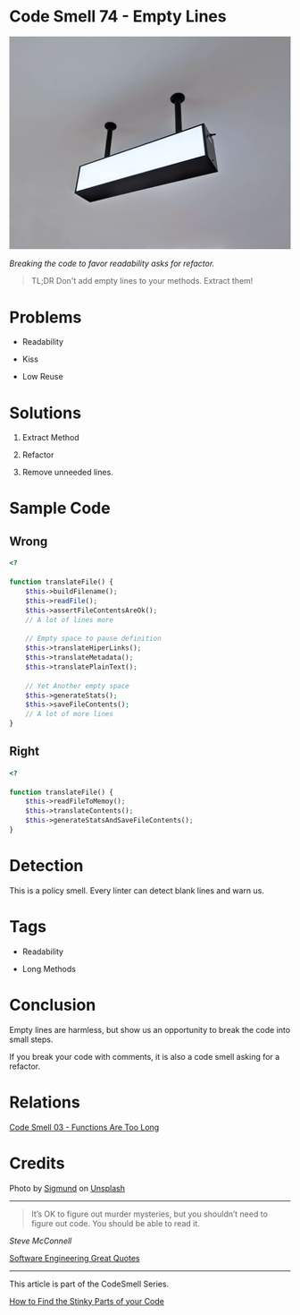 # Code Smell 74 - Empty Lines

![Code Smell 74 - Empty Lines](Code%20Smell%2074%20-%20Empty%20Lines.jpg)

*Breaking the code to favor readability asks for refactor.*

> TL;DR Don't add empty lines to your methods. Extract them!

# Problems

- Readability

- Kiss

- Low Reuse

# Solutions

1. Extract Method

2. Refactor

3. Remove unneeded lines.

# Sample Code

## Wrong

[Gist Url]: # (https://gist.github.com/mcsee/3e7f0a453f04d443a98d3ffd99d9bfde)
```php
<?

function translateFile() {
    $this->buildFilename();
    $this->readFile();
    $this->assertFileContentsAreOk();
    // A lot of lines more
    
    // Empty space to pause definition
    $this->translateHiperLinks();
    $this->translateMetadata();
    $this->translatePlainText();
    
    // Yet Another empty space
    $this->generateStats();
    $this->saveFileContents();
    // A lot of more lines
}
```

## Right

[Gist Url]: # (https://gist.github.com/mcsee/13ce5551b29a588db5dbb9903d714b84)
```php
<?

function translateFile() {
    $this->readFileToMemoy();
    $this->translateContents();
    $this->generateStatsAndSaveFileContents();  
}
```

# Detection

This is a policy smell. Every linter can detect blank lines and warn us.

# Tags

- Readability

- Long Methods

# Conclusion

Empty lines are harmless, but show us an opportunity to break the code into small steps.

If you break your code with comments, it is also a code smell asking for a refactor.

# Relations

[Code Smell 03 - Functions Are Too Long](https://github.com/mcsee/Software-Design-Articles/tree/main/Articles/Code%20Smells/Code%20Smell%2003%20-%20Functions%20Are%20Too%20Long/readme.md)

# Credits

Photo by [Sigmund](https://unsplash.com/@sigmund) on [Unsplash](https://unsplash.com/s/photos/empty)
  

* * *

> It’s OK to figure out murder mysteries, but you shouldn’t need to figure out code.  You should be able to read it.

_Steve McConnell_
 
[Software Engineering Great Quotes](https://github.com/mcsee/Software-Design-Articles/tree/main/Articles/Quotes/Software%20Engineering%20Great%20Quotes/readme.md)

* * *

This article is part of the CodeSmell Series.

[How to Find the Stinky Parts of your Code](https://github.com/mcsee/Software-Design-Articles/tree/main/Articles/Code%20Smells/How%20to%20Find%20the%20Stinky%20parts%20of%20your%20Code/readme.md)
